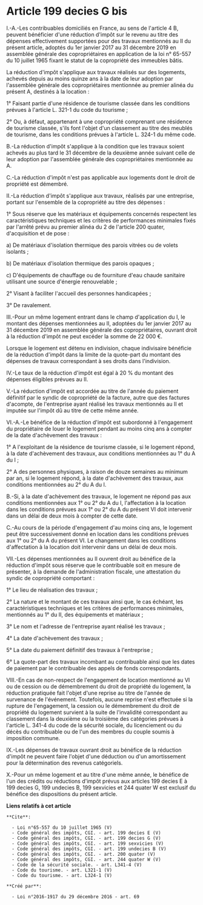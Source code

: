 # Article 199 decies G bis

I.-A.-Les contribuables domiciliés en France, au sens de l'article 4 B, peuvent bénéficier d'une réduction d'impôt sur le
revenu au titre des dépenses effectivement supportées pour des travaux mentionnés au II du présent article, adoptés du 1er
janvier 2017 au 31 décembre 2019 en assemblée générale des copropriétaires en application de la loi n° 65-557 du 10 juillet
1965 fixant le statut de la copropriété des immeubles bâtis. 

La réduction d'impôt s'applique aux travaux réalisés sur des logements, achevés depuis au moins quinze ans à la date de leur
adoption par l'assemblée générale des copropriétaires mentionnée au premier alinéa du présent A, destinés à la location : 

1° Faisant partie d'une résidence de tourisme classée dans les conditions prévues à l'article L. 321-1 du code du tourisme ; 

2° Ou, à défaut, appartenant à une copropriété comprenant une résidence de tourisme classée, s'ils font l'objet d'un
classement au titre des meublés de tourisme, dans les conditions prévues à l'article L. 324-1 du même code. 

B.-La réduction d'impôt s'applique à la condition que les travaux soient achevés au plus tard le 31 décembre de la deuxième
année suivant celle de leur adoption par l'assemblée générale des copropriétaires mentionnée au A. 

C.-La réduction d'impôt n'est pas applicable aux logements dont le droit de propriété est démembré. 

II.-La réduction d'impôt s'applique aux travaux, réalisés par une entreprise, portant sur l'ensemble de la copropriété au
titre des dépenses : 

1° Sous réserve que les matériaux et équipements concernés respectent les caractéristiques techniques et les critères de
performances minimales fixés par l'arrêté prévu au premier alinéa du 2 de l'article 200 quater, d'acquisition et de pose : 

a) De matériaux d'isolation thermique des parois vitrées ou de volets isolants ; 

b) De matériaux d'isolation thermique des parois opaques ; 

c) D'équipements de chauffage ou de fourniture d'eau chaude sanitaire utilisant une source d'énergie renouvelable ; 

2° Visant à faciliter l'accueil des personnes handicapées ; 

3° De ravalement. 

III.-Pour un même logement entrant dans le champ d'application du I, le montant des dépenses mentionnées au II, adoptées du
1er janvier 2017 au 31 décembre 2019 en assemblée générale des copropriétaires, ouvrant droit à la réduction d'impôt ne peut
excéder la somme de 22 000 €. 

Lorsque le logement est détenu en indivision, chaque indivisaire bénéficie de la réduction d'impôt dans la limite de la
quote-part du montant des dépenses de travaux correspondant à ses droits dans l'indivision. 

IV.-Le taux de la réduction d'impôt est égal à 20 % du montant des dépenses éligibles prévues au II. 

V.-La réduction d'impôt est accordée au titre de l'année du paiement définitif par le syndic de copropriété de la facture,
autre que des factures d'acompte, de l'entreprise ayant réalisé les travaux mentionnés au II et imputée sur l'impôt dû au
titre de cette même année. 

VI.-A.-Le bénéfice de la réduction d'impôt est subordonné à l'engagement du propriétaire de louer le logement pendant au
moins cinq ans à compter de la date d'achèvement des travaux : 

1° A l'exploitant de la résidence de tourisme classée, si le logement répond, à la date d'achèvement des travaux, aux
conditions mentionnées au 1° du A du I ; 

2° A des personnes physiques, à raison de douze semaines au minimum par an, si le logement répond, à la date d'achèvement des
travaux, aux conditions mentionnées au 2° du A du I. 

B.-Si, à la date d'achèvement des travaux, le logement ne répond pas aux conditions mentionnées aux 1° ou 2° du A du I,
l'affectation à la location dans les conditions prévues aux 1° ou 2° du A du présent VI doit intervenir dans un délai de deux
mois à compter de cette date. 

C.-Au cours de la période d'engagement d'au moins cinq ans, le logement peut être successivement donné en location dans les
conditions prévues aux 1° ou 2° du A du présent VI. Le changement dans les conditions d'affectation à la location doit
intervenir dans un délai de deux mois. 

VII.-Les dépenses mentionnées au II ouvrent droit au bénéfice de la réduction d'impôt sous réserve que le contribuable soit
en mesure de présenter, à la demande de l'administration fiscale, une attestation du syndic de copropriété comportant : 

1° Le lieu de réalisation des travaux ; 

2° La nature et le montant de ces travaux ainsi que, le cas échéant, les caractéristiques techniques et les critères de
performances minimales, mentionnés au 1° du II, des équipements et matériaux ; 

3° Le nom et l'adresse de l'entreprise ayant réalisé les travaux ; 

4° La date d'achèvement des travaux ; 

5° La date du paiement définitif des travaux à l'entreprise ; 

6° La quote-part des travaux incombant au contribuable ainsi que les dates de paiement par le contribuable des appels de
fonds correspondants. 

VIII.-En cas de non-respect de l'engagement de location mentionné au VI ou de cession ou de démembrement du droit de
propriété du logement, la réduction pratiquée fait l'objet d'une reprise au titre de l'année de survenance de l'événement.
Toutefois, aucune reprise n'est effectuée si la rupture de l'engagement, la cession ou le démembrement du droit de propriété
du logement survient à la suite de l'invalidité correspondant au classement dans la deuxième ou la troisième des catégories
prévues à l'article L. 341-4 du code de la sécurité sociale, du licenciement ou du décès du contribuable ou de l'un des
membres du couple soumis à imposition commune. 

IX.-Les dépenses de travaux ouvrant droit au bénéfice de la réduction d'impôt ne peuvent faire l'objet d'une déduction ou
d'un amortissement pour la détermination des revenus catégoriels. 

X.-Pour un même logement et au titre d'une même année, le bénéfice de l'un des crédits ou réductions d'impôt prévus aux
articles 199 decies E à 199 decies G, 199 undecies B, 199 sexvicies et 244 quater W est exclusif du bénéfice des dispositions
du présent article.

**Liens relatifs à cet article**

	**Cite**:

	  - Loi n°65-557 du 10 juillet 1965 (V)
	  - Code général des impôts, CGI. - art. 199 decies E (V)
	  - Code général des impôts, CGI. - art. 199 decies G (V)
	  - Code général des impôts, CGI. - art. 199 sexvicies (V)
	  - Code général des impôts, CGI. - art. 199 undecies B (V)
	  - Code général des impôts, CGI. - art. 200 quater (V)
	  - Code général des impôts, CGI. - art. 244 quater W (V)
	  - Code de la sécurité sociale. - art. L341-4 (V)
	  - Code du tourisme. - art. L321-1 (V)
	  - Code du tourisme. - art. L324-1 (V)

	**Créé par**:

	  - Loi n°2016-1917 du 29 décembre 2016 - art. 69
